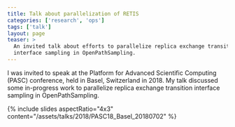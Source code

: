 ```yaml
---
title: Talk about parallelization of RETIS
categories: ['research', 'ops']
tags: ['talk']
layout: page
teaser: >
  An invited talk about efforts to parallelize replica exchange transition
  interface sampling in OpenPathSampling.
---
```


I was invited to speak at the Platform for Advanced Scientific Computing (PASC)
conference, held in Basel, Switzerland in 2018. My talk discussed some
in-progress work to parallelize replica exchange transition interface sampling
in OpenPathSampling.

{% include slides aspectRatio="4x3"
           content="/assets/talks/2018/PASC18_Basel_20180702" %}
